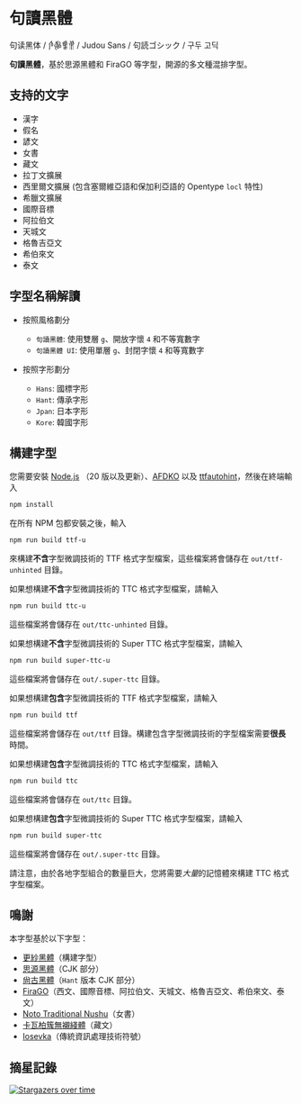 # 句讀黑體
句读黑体 / 𛆘𛋧𛋚𛋒 / Judou Sans / 句読ゴシック / 구두 고딕

**句讀黑體**，基於思源黑體和 FiraGO 等字型，開源的多文種混排字型。

## 支持的文字

- 漢字
- 假名
- 諺文
- 女書
- 藏文
- 拉丁文擴展
- 西里爾文擴展 (包含塞爾維亞語和保加利亞語的 Opentype `locl` 特性)
- 希臘文擴展
- 國際音標
- 阿拉伯文
- 天城文
- 格魯吉亞文
- 希伯來文
- 泰文

## 字型名稱解讀

- 按照風格劃分
  - `句讀黑體`: 使用雙層 `g`、開放字懷 `4` 和不等寬數字
  - `句讀黑體 UI`: 使用單層 `g`、封閉字懷 `4` 和等寬數字

- 按照字形劃分
  - `Hans`: 國標字形
  - `Hant`: 傳承字形
  - `Jpan`: 日本字形
  - `Kore`: 韓國字形

## 構建字型

您需要安裝 [Node.js](https://nodejs.org/) （20 版以及更新）、[AFDKO](http://www.adobe.com/devnet/opentype/afdko.html) 以及 [ttfautohint](https://www.freetype.org/ttfautohint)，然後在終端輸入

```bash
npm install
```

在所有 NPM 包都安裝之後，輸入

```bash
npm run build ttf-u
```

來構建**不含**字型微調技術的 TTF 格式字型檔案，這些檔案將會儲存在 `out/ttf-unhinted` 目錄。

如果想構建**不含**字型微調技術的 TTC 格式字型檔案，請輸入

```bash
npm run build ttc-u
```

這些檔案將會儲存在 `out/ttc-unhinted` 目錄。

如果想構建**不含**字型微調技術的 Super TTC 格式字型檔案，請輸入

```bash
npm run build super-ttc-u
```

這些檔案將會儲存在 `out/.super-ttc` 目錄。

如果想構建**包含**字型微調技術的 TTF 格式字型檔案，請輸入

```bash
npm run build ttf
```

這些檔案將會儲存在 `out/ttf` 目錄。構建包含字型微調技術的字型檔案需要**很長**時間。

如果想構建**包含**字型微調技術的 TTC 格式字型檔案，請輸入

```bash
npm run build ttc
```

這些檔案將會儲存在 `out/ttc` 目錄。

如果想構建**包含**字型微調技術的 Super TTC 格式字型檔案，請輸入

```bash
npm run build super-ttc
```

這些檔案將會儲存在 `out/.super-ttc` 目錄。

請注意，由於各地字型組合的數量巨大，您將需要*大量*的記憶體來構建 TTC 格式字型檔案。

## 鳴謝

本字型基於以下字型：

- [更紗黑體](https://github.com/be5invis/Sarasa-Gothic)（構建字型）
- [思源黑體](https://github.com/adobe-fonts/source-han-sans)（CJK 部分）
- [尙古黑體](https://github.com/GuiWonder/SourceHanToClassic)（`Hant` 版本 CJK 部分）
- [FiraGO](https://github.com/bBoxType/FiraGO)（西文、國際音標、阿拉伯文、天城文、格魯吉亞文、希伯來文、泰文）
- [Noto Traditional Nushu](https://github.com/notofonts/nushu)（女書）
- [卡瓦柏簇無襯綫體](https://github.com/Keedizhang/UmeSansBeta)（藏文）
- [Iosevka](https://github.com/be5invis/Iosevka)（傳統資訊處理技術符號）

## 摘星記錄
[![Stargazers over time](https://starchart.cc/JudouEco/JudouSans.svg?background=%232e4a60&axis=%23e3f0ff&line=%23c4dbed)](https://starchart.cc/JudouEco/JudouSans)